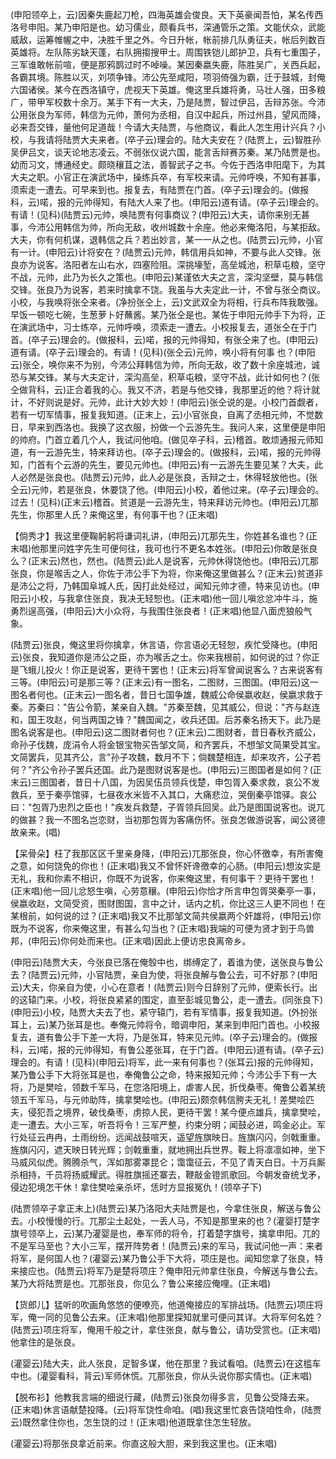 <!-- { "loadSidebar": true } -->
(申阳领卒上，云)因秦失鹿起刀枪，四海英雄会俊良。天下英豪闻吾怕，某名传西洛号申阳。某乃申阳是也。幼习儒业，颇看兵书，深通管乐之策。文能伏众，武能威敌，运筹帷幄之中，决胜千里之外。今日升帐，帐前排几队勇征夫，帐后列数百英雄将。左队陈劣缺天蓬，右队拥搊搜甲士。周围铁铠儿郎护卫，兵有七重围子，三军谁敢帐前喧，便是那鸦鹊过时不啅噪。某因秦嬴失鹿，陈胜吴广，关西兵起，各霸其境。陈胜以灭，刘项争锋。沛公先至咸阳，项羽倚强为霸，迁于鼓城，封俺六国诸侯。某今在西洛镇守，虎视天下英雄。俺这里兵雄将勇，马壮人强，田多粮广，带甲军校数十余万。某手下有一大夫，乃是陆贾，智过伊吕，舌辩苏张。今沛公用张良为军师，韩信为元帅，萧何为丞相，自汉中起兵，所过州县，望风而降，必来吾交锋，量他何足道哉！今请大夫陆贾，与他商议，看此人怎生用计兴兵？小校，与我请将陆贾大夫来者。(卒子云)理会的。陆大夫安在？(陆贾上，云)智胜孙吴伊吕文，谈天论地志凌云。不弱张仪说六国，能言舌辩赛苏秦。某乃陆贾是也。幼而习文，博通经史。颇晓穰苴之法，善智武子之书。今佐于西洛申阳麾下，为其大夫之职。小官正在演武场中，操练兵卒，有军校来请。元帅呼唤，不知有甚事，须索走一遭去。可早来到也。报复去，有陆贾在门首。(卒子云)理会的。(做报科，云)喏，报的元帅得知，有陆大人来了也。(申阳云)道有请。(卒子云)理会的。有请！(见科)(陆贾云)元帅，唤陆贾有何事商议？(申阳云)大夫，请你来别无甚事，今沛公用韩信为帅，所向无敌，收州城数十余座。他必来俺洛阳，与某拒敌。大夫，你有何机谋，退韩信之兵？若出妙言，某一一从之也。(陆贾云)元帅，小官有一计。(申阳云)计将安在？(陆贾云)元帅，韩信用兵如神，不要与此人交锋。张良亦为说客。洛阳者左山右水，四塞险阻。深挑壕堑，高垒城池，积草屯粮，坚守不战，元帅，此乃为长久之策也。(申阳云)某谨依大夫之言，深沟坚壁，莫与韩信交锋。张良乃为说客，若来时擒拿不饶。我虽与大夫定此一计，不曾与张仝商议。小校，与我唤将张仝来者。(净扮张仝上，云)文武双全为将相，行兵布阵我敢强。早饭一顿吃七碗，生葱萝卜好蘸酱。某乃张仝是也。某佐于申阳元帅手下为将，正在演武场中，习士练卒，元帅呼唤，须索走一遭去。小校报复去，道张仝在于门首。(卒子云)理会的。(做报科，云)喏，报的元帅得知，有张仝来了也。(申阳云)道有请。(卒子云)理会的。有请！(见科)(张仝云)元帅，唤小将有何事
也？(申阳云)张仝，唤你来不为别，今沛公拜韩信为帅，所向无敌，收了数十余座城池，诚恐与某交锋。某与大夫定计，深沟高垒，积草屯粮，坚守不战，此计如何也？(张仝做背科，云)正合着我的心。我又不济，若是与他交锋，我那里近的他？将计就计，不好则说是好。元帅，此计大妙大妙！(申阳云)张仝说的是。小校门首觑者，若有一切军情事，报复我知道。(正末上，云)小官张良，自离了丞相元帅，不觉数日，早来到西洛也。我换了这衣服，扮做一个云游先生。我问人来，这里便是申阳的帅府。门首立着几个人，我试问他咱。(做见卒子科，云)稽首。敢烦通报元师知道，有一云游先生，特来拜访也。(卒子云)理会的。(做报科，云)喏，报的元帅得知，门首有个云游的先生，要见元帅也。(申阳云)有一云游先生要见某？大夫，此人必然是张良也。(陆贾云)元帅，此人必是张良，舌辩之士，休得轻放他也。(张仝云)元帅，若是张良，休要饶了他。(申阳云)小校，着他过来。(卒子云)理会的。过去！(见科)(正末云)稽首。贫道是一云游先生，特来拜访元帅也。(申阳云)兀那先生，你那里人氏？来俺这里，有何事干也？(正末唱)

【倘秀才】我这里便鞠躬躬将谦词礼讲，(申阳云)兀那先生，你姓甚名谁也？(正末唱)他那里问姓字先生可便何往，我可也行不更名本姓张。(申阳云)你敢是张良么？(正末云)然也，然也。(陆贾云)此人是说客，元帅休得饶他也。(申阳云)兀那张良，你是喉舌之人，你佐于沛公手下为将，你来俺这里做甚么？(正末云)贫道非是沛公之将，乃韩国阜城人氏，因打此处经过，闻知元帅才德，特来见访也。(申阳云)小校，与我拿住张良，我决无轻恕也。(正末唱)他一回儿嗔忿忿冲牛斗，施勇烈逞高强，(申阳云)大小众将，与我围住张良者！(正末唱)他显八面虎狼般气象。

(陆贾云)张良，俺这里将你擒拿，休言语，你言语必无轻恕，疾忙受降也。(申阳云)张良，我知道你是沛公之臣，亦为喉舌之士。你来我根前，如何说的过？你正是飞蛾儿投火！你正是说客，更待干罢也！(正末云)将军曾闻说客么？古来说客有三等。(申阳云)可是那三等？(正末云)有一图名，二图财，三图国。(申阳云)这一图名者何也。(正末云)一图名者，昔日七国争雄，魏威公命侯嬴收赵，侯嬴求救于秦。苏秦曰："告公令箭，某亲自入魏。"苏秦至魏，见其威公，但说："齐与赵连和，国王攻赵，何当两国之锋？"魏国闻之，收兵还国。后苏秦名扬天下。此乃是图名说客是也。(申阳云)这二图财者何也？(正末云)二图财者，昔日春秋齐威公，命孙子伐魏，庞涓令人将金银宝物买告邹文简，和齐罢兵，不想邹文简果受其宝。文简罢兵，见其齐公，言"孙子攻魏，数月不下；倘魏楚相连，却来攻齐，公子若何？"齐公令孙子罢兵还国。此乃是图财说客是也。(申阳云)三图国者是如何？(正末云)三图国者，昔日十八国，为因吴伍员领兵伐楚，申包胥入秦求救，哀公不发救兵，至于秦亭馆驿，七昼夜水米皆不入其口，大痛悲泣，哭倒秦亭馆驿。哀公曰："包胥乃忠烈之臣也！"疾发兵救楚，子胥领兵回吴。此乃是图国说客也。说兀的做甚？我一不图名岂恋财，当初那包胥为客痛伤怀。张良怎做游说客，闻公贤德故亲来。(唱)

【呆骨朵】枉了我那区区千里亲身降，(申阳云)兀那张良，你心怀徼幸，有所害俺之意，如何饶免的你也！(正末唱)我又不曾怀奸谗徼幸的心肠。(申阳云)想汝实是无礼，我和你素不相识，你既不为说客，你来俺这里，有何事干？更待干罢也！(正末唱)他一回儿忿怒生嗔，心劳意穰。(申阳云)你恰才所言申包胥哭秦亭一事，侯嬴收赵，文简受资，图财图国，言中之计，话内之机，你比这三人更不同也！在某根前，如何说的过？(正末唱)我又不比那邹文简共侯嬴两个奸雄将，(申阳云)你既为不说客，你来俺这里，有甚么勾当也？(正末唱)我端的可便为贤才到于鸟兽邦，(申阳云)你何处而来也。(正末唱)因此上便访忠良离帝乡。

(申阳云)陆贾大夫，今张良已落在俺彀中也，绑缚定了，着谁为使，送张良与鲁公去？(陆贾云)元帅，小官陆贾，亲自为使，将张良解与鲁公去，可不好那？(申阳云)大夫，你亲自为使，小心在意者！(陆贾云)则今日辞别了元帅，便索长行。出的这辕门来。小校，将张良紧紧的围定，直至彭城见鲁公，走一遭去。(同张良下)(申阳云)小校，陆贾大夫去了也，紧守辕门，若有军情事，报复我知道。(外扮张耳上，云)某乃张耳是也。奉俺元帅将令，暗调申阳，某来到申阳门首也。小校报复去，道有鲁公手下差一大将，乃是张耳，特来见元帅。(卒子云)理会的。(做报科，云)喏，报的元帅得知，有鲁公差张耳，在于门首。(申阳云)道有请。(卒子云)理会的。有请！(见科)(申阳云)将军，此一来有何事也？(张耳云)报的元帅得知，某乃鲁公手下大将张耳是也，奉俺鲁公之命，特来报知元帅；今沛公手下有一大将，乃是樊哙，领数千军马，在您洛阳境上，虐害人民，折伐桑枣。俺鲁公着某统领五千军马，与元帅助阵，擒拿樊哙也。(申阳云)颇奈韩信胯夫无礼！差樊哙匹夫，侵犯吾之境界，破伐桑枣，虏掠人民，更待干罢！某今便点雄兵，擒拿樊哙，走一遭去。大小三军，听吾将令！三军严整，约束分明；闻鼓必进，鸣金必止。军行处征云冉冉，土雨纷纷。远闻战鼓喧天，遥望旌旗映日。旌旗闪闪，剑戟重重。旌旗闪闪，遮天映日转光辉；剑戟重重，就地拥出兵世界。鞍上将凛凛如神，坐下马威风似虎。腾腾杀气，浑如那雾罩昆仑；霭霭征云，不见了青天白日。十万兵厮杀相持，千员将扬威耀武。得胜旗摇还寨去，鞭敲金镫凯歌回。今朝发奋统戈矛，侵边犯境怎干休！拿住樊哙亲杀坏，恁时方显报冤仇！(领卒子下)

(陆贾领卒子拿正末上)(陆贾云)某乃洛阳大夫陆贾是也，今拿住张良，解送与鲁公去。小校慢慢的行。兀那尘土起处，一丢人马，不知是那里来的也？(灌婴打楚字旗号领卒上，云)某乃灌婴是也，奉军师的将令，打着楚字旗号，擒拿申阳。兀的不是军马至也？大小三军，摆开阵势者！(陆贾云)来的军马，我试问他一声：来者将军，是何国人也？(灌婴云)某乃鲁公手下大将，项庄是也。闻知您拿了张良，特来接应也。(陆贾云)将军乃是楚将项庄？俺申阳元帅拿住张良，今解送与鲁公去。某乃大将陆贾是也。兀那张良，你见么？鲁公来接应俺哩。(正末唱)

【货郎儿】猛听的吹画角悠悠的便嘹亮，他道俺接应的军排战场。(陆贾云)项庄将军，俺一同的见鲁公去来。(正末唱)他那里探知就里可便问其详。大将军何名姓？(陆贾云)项庄将军，俺用千般之计，拿住张良，献与鲁公，请功受赏也。(正末唱)他拿住的是张良。

(灌婴云)陆大夫，此人张良，足智多谋，他在那里？我试看咱。(陆贾云)在这槛车中也。(灌婴看科，背云)军师休慌。兀那张良，你从头说你那实情也。(正末唱)

【脱布衫】他教我言端的细说行藏，(陆贾云)张良勿得多言，见鲁公受降去来。(正末唱)休言语献楚投降。(云)将军饶性命咱。(唱)我这里忙哀告饶咱性命，(陆贾云)既然拿住你也，怎生饶的过！(正末唱)他道既拿住怎生轻放。

(灌婴云)将那张良拿近前来。你直这般大胆，来到我这里也。(正末唱)

